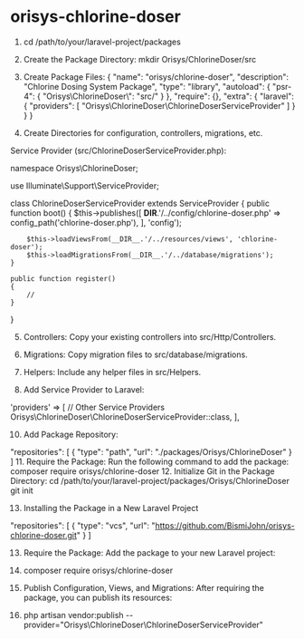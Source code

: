 # orisys-chlorine-doser
1. cd /path/to/your/laravel-project/packages
2. Create the Package Directory:
       mkdir Orisys/ChlorineDoser/src
3. Create Package Files:
       {
    "name": "orisys/chlorine-doser",
    "description": "Chlorine Dosing System Package",
    "type": "library",
    "autoload": {
        "psr-4": {
            "Orisys\\ChlorineDoser\\": "src/"
        }
    },
    "require": {},
    "extra": {
        "laravel": {
            "providers": [
                "Orisys\\ChlorineDoser\\ChlorineDoserServiceProvider"
            ]
        }
    }
}

4. Create Directories for configuration, controllers, migrations, etc.

Service Provider (src/ChlorineDoserServiceProvider.php):

namespace Orisys\ChlorineDoser;

use Illuminate\Support\ServiceProvider;

class ChlorineDoserServiceProvider extends ServiceProvider
{
    public function boot()
    {
        $this->publishes([
            __DIR__.'/../config/chlorine-doser.php' => config_path('chlorine-doser.php'),
        ], 'config');

        $this->loadViewsFrom(__DIR__.'/../resources/views', 'chlorine-doser');
        $this->loadMigrationsFrom(__DIR__.'/../database/migrations');
    }

    public function register()
    {
        //
    }
}

5. Controllers: Copy your existing controllers into src/Http/Controllers.

6. Migrations: Copy migration files to src/database/migrations.

7. Helpers: Include any helper files in src/Helpers.

8. Add Service Provider to Laravel: 

'providers' => [
    // Other Service Providers
    Orisys\ChlorineDoser\ChlorineDoserServiceProvider::class,
],

10. Add Package Repository:

"repositories": [
    {
        "type": "path",
        "url": "./packages/Orisys/ChlorineDoser"
    }
]
11. Require the Package: Run the following command to add the package:
  composer require orisys/chlorine-doser
12. Initialize Git in the Package Directory:
  cd /path/to/your/laravel-project/packages/Orisys/ChlorineDoser
  git init

13. Installing the Package in a New Laravel Project

"repositories": [
    {
        "type": "vcs",
        "url": "https://github.com/BismiJohn/orisys-chlorine-doser.git"
    }
]

13. Require the Package: Add the package to your new Laravel project:

14. composer require orisys/chlorine-doser
15. Publish Configuration, Views, and Migrations: After requiring the package, you can publish its resources:
16. php artisan vendor:publish --provider="Orisys\ChlorineDoser\ChlorineDoserServiceProvider"
